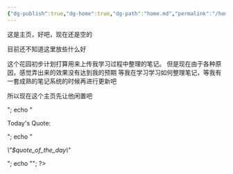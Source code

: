 ```yaml
---
{"dg-publish":true,"dg-home":true,"dg-path":"home.md","permalink":"/home/","tags":["gardenEntry"],"dgPassFrontmatter":true}
---
```



这是主页，好吧，现在还是空的

目前还不知道这里放些什么好

这个花园初步计划打算用来上传我学习过程中整理的笔记。
但是现在由于各种原因，感觉弄出来的效果没有达到我的预期
等我在学习学习如何整理笔记，等我有一套成熟的笔记系统的时候再进行更新吧

所以现在这个主页先让他闲置吧

<?php
// 名人名言数组
$quotes = [
    "“The only way to do great work is to love what you do.” – Steve Jobs",
    "“Life is what happens when you're busy making other plans.” – John Lennon",
    "“Get busy living or get busy dying.” – Stephen King",
    "“You have within you right now, everything you need to deal with whatever the world can throw at you.” – Brian Tracy",
    "“The purpose of our lives is to be happy.” – Dalai Lama",
    "“Be yourself; everyone else is already taken.” – Oscar Wilde",
    "“In three words I can sum up everything I've learned about life: it goes on.” – Robert Frost",
    "“To be yourself in a world that is constantly trying to make you something else is the greatest accomplishment.” – Ralph Waldo Emerson",
    "“You must be the change you wish to see in the world.” – Mahatma Gandhi",
    "“The best way to predict the future is to create it.” – Peter Drucker"
];

// 随机选择一句名言
$quote_of_the_day = $quotes[array_rand($quotes)];

// 输出到网页
echo "<div style='font-size: 1.5em; color: #555; margin: 20px; padding: 10px; border-left: 5px solid #eee;'>";
echo "<p>Today's Quote:</p>";
echo "<p><em>\"$quote_of_the_day\"</em></p>";
echo "</div>";
?>




